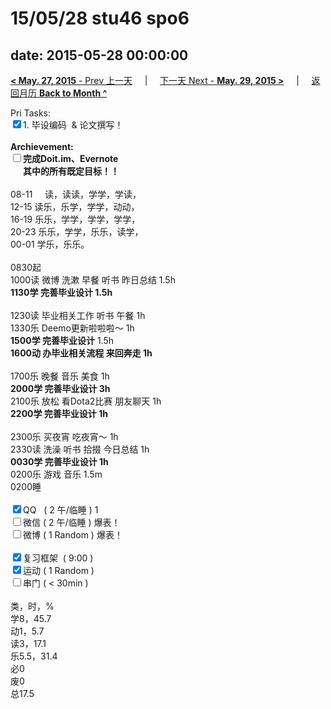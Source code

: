 # 15/05/28 stu46 spo6

date: 2015-05-28 00:00:00
---
[**< May. 27, 2015** - Prev 上一天](/lifelogs/2015/05/d27.html) &nbsp; &nbsp; | &nbsp; &nbsp; [下一天 Next - **May. 29, 2015 >**](/lifelogs/2015/05/d29.html) &nbsp; &nbsp; |  &nbsp; &nbsp; [返回月历 **Back to Month ^**](/lifelogs/2015/05/index.html)
<br/><div>Pri Tasks:<br clear="none"/><input type="checkbox" checked="true" />1. 毕设编码  & 论文撰写！</div><div><br clear="none"/></div><div><strong>Archievement:</strong></div><div><strong><input type="checkbox" />完成Doit.im、</strong><strong>Evernote</strong></div><div><strong>      其中的</strong><strong>所有</strong><strong>既定目标！！</strong></div><div><div><br clear="none"/></div>08-11     读，读读，学学，学读，</div><div>12-15 读乐，乐学，学学，动动，<br clear="none"/>16-19 乐乐，学学，学学，学学，<br clear="none"/>20-23 乐乐，学学，乐乐，读学，</div><div><div>00-01 学乐，乐乐。</div><div><br clear="none"/></div>0830起<br clear="none"/>1000读 微博 洗漱 早餐 听书 昨日总结 1.5h</div><div><strong>1130学</strong><strong> 完善毕业设计</strong><strong> 1.5h</strong></div><div><div><br clear="none"/></div>1230读 毕业相关工作 听书 午餐 1h</div><div>1330乐 Deemo更新啦啦啦～ 1h</div><div><strong>1500学 完善毕业设计</strong> 1.5h<div><strong>1600动 办毕业相关流程 来回奔走 1h</strong></div></div><div><br clear="none"/></div><div>1700乐 晚餐 音乐 美食 1h</div><div><strong>2000学 完善毕业设计 3h</strong><div>2100乐 放松 看Dota2比赛 朋友聊天 1h</div><div><strong>2200学 完善毕业设计 1h</strong></div><div><br clear="none"/></div><div>2300乐 买夜宵 吃夜宵～ 1h</div>2330读 洗澡 听书 拾掇 今日总结 1h</div><div><strong>0030学 完善毕业设计 1h</strong></div><div>0200乐 游戏 音乐 1.5m</div><div>0200睡</div><div><br clear="none"/></div><div><input type="checkbox" checked="true" />QQ   ( 2 午/临睡 ) 1<br clear="none"/><input type="checkbox" />微信 ( 2 午/临睡 ) 爆表！</div><div><input type="checkbox" />微博 ( 1 Random ) 爆表！</div><div><br clear="none"/></div><div><input type="checkbox" checked="true" />复习框架  ( 9:00 ) <br clear="none"/></div><div><input type="checkbox" checked="true" />运动 ( 1 Random ) </div><div><input type="checkbox" />串门 ( < 30min ) </div><div><div><br clear="none"/></div>类，时，%<br clear="none"/>学8，45.7<br clear="none"/>动1，5.7<br clear="none"/>读3，17.1<br clear="none"/>乐5.5，31.4<br clear="none"/>必0<br clear="none"/>废0<br clear="none"/>总17.5</div>
